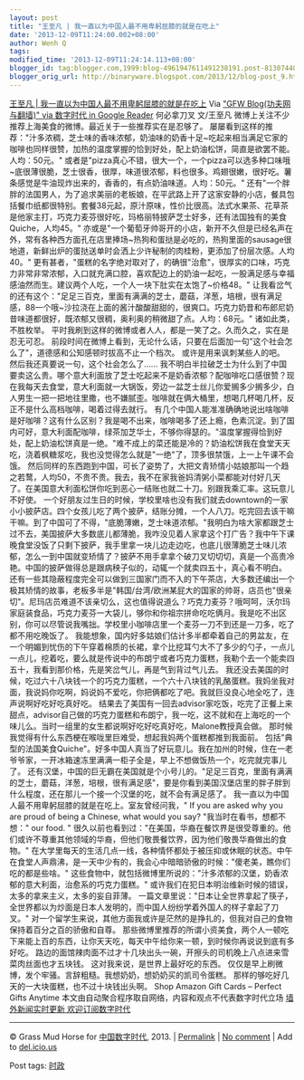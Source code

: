 ```yaml
---
layout: post
title: "王至凡 | 我一直以为中国人最不用卑躬屈膝的就是在吃上"
date: '2013-12-09T11:24:00.002+08:00'
author: Wenh Q
tags:
modified_time: '2013-12-09T11:24:14.113+08:00'
blogger_id: tag:blogger.com,1999:blog-4961947611491238191.post-8130744041394953036
blogger_orig_url: http://binaryware.blogspot.com/2013/12/blog-post_9.html
---
```

[王至凡 |
我一直以为中国人最不用卑躬屈膝的就是在吃上](http://feedproxy.google.com/~r/chinagfwblog/~3/tesNSH9OoOM/)
Via ["GFW Blog(功夫网与翻墙)" via 数字时代 in Google
Reader](https://www.blogger.com/blogger.g?blogID=4961947611491238191)
何必拿刀叉
文/王至凡
微博上关注不少推荐上海美食的微博。最近关于一些推荐实在是忍够了。
屡屡看到这样的推荐："汁多浓稠，芝士味的香味浓郁，奶油味的奶香十足~吃起来相当满足它家的咖啡也同样很赞，加热的温度掌握的恰到好处，配上奶油松饼，简直是欲罢不能。人均：50元。"
或者是"pizza真心不错，很大一个，一个pizza可以选多种口味哦~底很薄很脆，芝士很香，很厚，味道很浓郁，料也很多。鸡翅很嫩，很好吃。薯条感觉是牛油现炸出来的，香香的，有点奶油味道。人均：50元。"
还有"一个胖胖的法国男人，为了追求美丽的老板娘，在平武路上开了这家安静的小店，餐具包括餐巾纸都很特别。套餐38元起，原汁原味，性价比很高。法式水果茶、花草茶是他家主打，巧克力麦芬很好吃，玛格丽特披萨芝士好多，还有法国独有的美食Quiche，人均45。"
亦或是"一个葡萄牙帅哥开的小店，新开不久但是已经名声在外，常有各种西方面孔在店里捧场~热狗和蛋挞是必吃的，热狗里面的sausage很地道，新鲜出炉的蛋挞送单时会洒上少许秘制的肉桂粉，更添加了份层次感。人均40。"
更有甚者，"蛋糕的名字绝对取对了，的确很"治愈"，很厚实的口味，巧克力非常非常浓郁，入口就充满口腔，喜欢配边上的奶油一起吃，一股满足感与幸福感油然而生。建议两个人吃，一个人一块下肚实在太饱了~价格48。"
让我看岔气的还有这个："足足三百克，里面有满满的芝士，蘑菇，洋葱，培根，很有满足感，88一个哦~沙拉浇在上面的酱汁酸酸甜甜的，很爽口。巧克力奶昔和布郎尼奶昔味道都很好，既浓郁又很稠，奥利奥的稍微甜了点。人均：68元。"
诸如此类，不胜枚举。
平时我刷到这样的微博或者人人，都是一笑了之。久而久之，实在是忍无可忍。
前段时间在微博上看到，无论什么话，只要在后面加一句"这个社会怎么了"，道德感和公知感顿时拔高不止一个档次。
或许是用来讽刺某些人的吧。
然后我还真要说一句，这个社会怎么了……
我不明白半拉破芝士为什么到了中国要卖这么贵。哪个意大利面放了芝士吃起来不是奶香浓郁？配咖啡吃口感很赞？现在我每天去食堂，意大利面就一大锅饭，旁边一盆芝士丝儿你爱搁多少搁多少，白人男生一把一把地往里撒，也不嫌腻歪。咖啡就在俩大桶里，想喝几杯喝几杯，反正不是什么高档咖啡，喝着过得去就行。
有几个中国人能准准确确地说出啥咖啡是好咖啡？这有什么区别？我是喝不出来，咖啡喝多了还上瘾，色素沉淀。到了国内可好，意大利面配咖啡，绿茶加芝华士，不够你得瑟的。"温度掌握得恰到好处，配上奶油松饼真是一绝。"难不成上的菜还能是冷的？奶油松饼我在食堂天天吃，浇着枫糖浆吃，我也没觉得怎么就是"一绝"了，顶多很禁饿，上一上午课不会饿。
然后同样的东西跑到中国，可长了姿势了，大把文青矫情小姑娘那叫一个趋之若鹜，人均50，不贵不贵。我去，我不在家我爸妈清粥小菜都能对付好几天了。在美国意大利面松饼你吃到恶心一结账也就二十刀。别跟我乘汇率。这玩意儿不好使。
一个好朋友过生日的时候，学校里啥也没有我们就去downtown的一家小小披萨店。四个女孩儿吃了两个披萨，结账分摊，一个人八刀。吃完回去该干嘛干嘛。到了中国可了不得，"底脆薄嫩，芝士味道浓郁。"我明白为啥大家都跟芝士过不去，美国披萨大多数底儿都薄脆，我咋没见着人家拿这个打广告？我中午下课晚食堂没饭了只剩下披萨，我手里拿一块儿边走边吃，也底儿很薄脆芝士味儿浓郁，怎么一到中国就变矫情了？披萨不用手拿拿个破刀叉切切切，真是一个高贵冷艳。中国的披萨做得总是跟病秧子似的，动辄一个就卖四五十，真心看不明白。
还有一些其隐蔽程度完全可以做到三国家门而不入的下午茶店，大多数还编出一个极其矫情的故事，老板多半是"韩国/台湾/欧洲某屁大的国家的帅哥，店员也"很亲切"。尼玛店员难道不该亲切么，这也值得说道么？巧克力麦芬？哦呵呵，沃尔玛家庭装食品，巧克力麦芬一大袋儿，够你和你祖宗拼命吃吃俩月。我是吃不出区别，你可以尽管说我嘴拙。学校里小咖啡店里一个麦芬一刀不到还是一刀多，吃了都不用吃晚饭了。
我能想象，国内好多姑娘们估计多半都牵着自己的男盆友，在一个明媚到忧伤的下午穿着棉质的长裙，拿个比挖耳勺大不了多少的勺子，一点儿一点儿，挖着吃，要么就是传说中的布朗宁或者巧克力蛋糕，我勒个去一个能卖四五十，我看到那价格，先是笑岔气儿，再是气到背过气儿去。
我还没去美国的时候，吃过六十八块钱一个的巧克力蛋糕，一个六十八块钱的乳酪蛋糕。我妈坐我对面，我说妈你吃啊，妈说妈不爱吃，你把俩都吃了吧。我就巨没良心地全吃了，连声说啊好吃好吃真好吃。
结果去了美国有一回去advisor家吃饭，吃完了正餐上来甜点，advisor自己做的巧克力蛋糕和布朗宁，我一吃，这不就和在上海吃的一个味儿么。当时一组里的女生都说啊好吃好吃真好吃，Malone教授真会做。
那时候我觉得有什么东西梗在喉咙里巨难受，想起我妈两个蛋糕都推到我面前。
包括"典型的法国美食Quiche"。好多中国人真当了好玩意儿。我在加州的时候，住在一老爷爷家，一开冰箱速冻里满满一柜子全是，早上不想做饭热一个，吃完就完事儿了。
还有汉堡，中国的巨无霸在美国就是个小号儿的。"足足三百克，里面有满满的芝士，蘑菇，洋葱，培根，很有满足感"，要是你看到美国汉堡店里的胖子胖到什么程度，还在那儿一个接一个汉堡的吃，就不会有满足感了。
我一直以为中国人最不用卑躬屈膝的就是在吃上。室友曾经问我，" If you are
asked why you are proud of being a Chinese, what would you say?
"我当时在看书，想都不想：" our food. "
很久以前也看到过："在美国，华裔在餐饮界是很受尊重的。他们或许不尊重其他领域的华裔，但他们敬畏餐饮界，因为他们敬畏华裔做出的食物。"
在大学里每天的生活几点一线，各种情怀都处于被压抑或休眠的状态。中午在食堂人声鼎沸，是一天中少有的，我会心中暗暗骄傲的时候："傻老美，瞧你们吃的都是些啥。"
这些食物中，就包括微博里所说的："汁多浓郁的汉堡，奶香浓郁的意大利面，治愈系的巧克力蛋糕。"
或许我们在犯日本明治维新时候的错误，太多的拿来主义，太多的妄自菲薄。
一篇文章里说："日本让全世界拿起了筷子，全世界都以为炒面是日本人发明的，而中国人纷纷学着外国人的样子拿起了刀叉。"
对一个留学生来说，其他方面我或许是茫然的是挣扎的，但我对自己的食物保持着百分之百的骄傲和自尊。
那些微博里推荐的所谓小资美食，两个人一顿吃下来能上百的东西，让你天天吃，每天中午给你来一顿，到时候你再说说到底有多好吃。
路边的面馆辣肉面不过才十几块出头一碗，开擦头的司机晚上八点进来雪菜肉丝面也才五块钱。
这对我来说，是世界上最好吃的东西。
仅仅是早上刷微博，发个牢骚。言辞粗糙。我想奶奶，想奶奶买的凯司令蛋糕。
那样的够吃好几天的一大块蛋糕，也不过十块钱出头啊。
Shop Amazon Gift Cards – Perfect Gifts Anytime
本文由自动聚合程序取自网络，内容和观点不代表数字时代立场
[墙外新闻实时更新 欢迎订阅数字时代](http://eepurl.com/mstlf)

* * * * *

© Grass Mud Horse for
[中国数字时代](http://chinadigitaltimes.net/chinese), 2013. |
[Permalink](http://chinadigitaltimes.net/chinese/2013/12/%E7%8E%8B%E8%87%B3%E5%87%A1-%E6%88%91%E4%B8%80%E7%9B%B4%E4%BB%A5%E4%B8%BA%E4%B8%AD%E5%9B%BD%E4%BA%BA%E6%9C%80%E4%B8%8D%E7%94%A8%E5%8D%91%E8%BA%AC%E5%B1%88%E8%86%9D%E7%9A%84%E5%B0%B1%E6%98%AF/)
| [No
comment](http://chinadigitaltimes.net/chinese/2013/12/%E7%8E%8B%E8%87%B3%E5%87%A1-%E6%88%91%E4%B8%80%E7%9B%B4%E4%BB%A5%E4%B8%BA%E4%B8%AD%E5%9B%BD%E4%BA%BA%E6%9C%80%E4%B8%8D%E7%94%A8%E5%8D%91%E8%BA%AC%E5%B1%88%E8%86%9D%E7%9A%84%E5%B0%B1%E6%98%AF/#comments)
| Add to
[del.icio.us](http://del.icio.us/post?url=http://chinadigitaltimes.net/chinese/2013/12/%E7%8E%8B%E8%87%B3%E5%87%A1-%E6%88%91%E4%B8%80%E7%9B%B4%E4%BB%A5%E4%B8%BA%E4%B8%AD%E5%9B%BD%E4%BA%BA%E6%9C%80%E4%B8%8D%E7%94%A8%E5%8D%91%E8%BA%AC%E5%B1%88%E8%86%9D%E7%9A%84%E5%B0%B1%E6%98%AF/&title=%E7%8E%8B%E8%87%B3%E5%87%A1%20%7C%20%E6%88%91%E4%B8%80%E7%9B%B4%E4%BB%A5%E4%B8%BA%E4%B8%AD%E5%9B%BD%E4%BA%BA%E6%9C%80%E4%B8%8D%E7%94%A8%E5%8D%91%E8%BA%AC%E5%B1%88%E8%86%9D%E7%9A%84%E5%B0%B1%E6%98%AF%E5%9C%A8%E5%90%83%E4%B8%8A)

 Post tags:
[时政](http://chinadigitaltimes.net/chinese/tag/%E6%97%B6%E6%94%BF/?category=10466)
